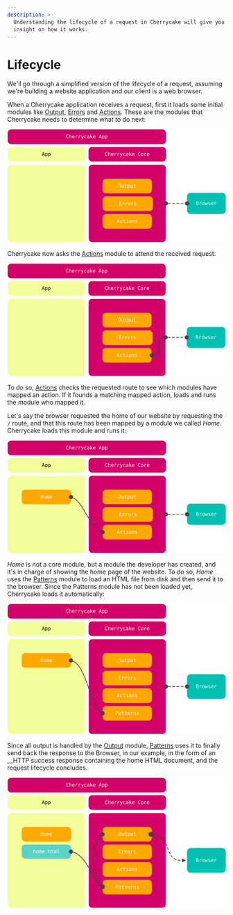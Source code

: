 ```yaml
---
description: >-
  Understanding the lifecycle of a request in Cherrycake will give you valuable
  insight on how it works.
---
```


# Lifecycle

We'll go through a simplified version of the lifecycle of a request, assuming we're building a website application and our client is a web browser.

When a Cherrycake application receives a request, first it loads some initial modules like [Output](../../reference/core-modules/output/), [Errors](../../reference/core-modules/errors.md) and [Actions](../../reference/core-modules/actions/). These are the modules that Cherrycake needs to determine what to do next:

![](../../.gitbook/assets/cherrycakediagramlifecycle1.svg)

Cherrycake now asks the [Actions](../../reference/core-modules/actions/) module to attend the received request:

![](../../.gitbook/assets/cherrycakediagramlifecycle2.svg)

To do so, [Actions](../../reference/core-modules/actions/) checks the requested route to see which modules have mapped an action. If it founds a matching mapped action, loads and runs the module who mapped it.

Let's say the browser requested the home of our website by requesting the `/` route, and that this route has been mapped by a module we called _Home_. Cherrycake loads this module and runs it:

![](../../.gitbook/assets/cherrycakediagramlifecycle3.svg)

_Home_ is not a core module, but a module the developer has created, and it's in charge of showing the home page of the website. To do so, _Home_ uses the [Patterns](../../reference/core-modules/patterns/) module to load an HTML file from disk and then send it to the browser. Since the Patterns module has not been loaded yet, Cherrycake loads it automatically:

![](../../.gitbook/assets/cherrycakediagramlifecycle4.svg)

Since all output is handled by the [Output](../../reference/core-modules/output/) module, [Patterns](../../reference/core-modules/patterns/) uses it to finally send back the response to the Browser, in our example, in the form of an __HTTP success response containing the home HTML document, and the request lifecycle concludes.

![](../../.gitbook/assets/cherrycakediagramlifecycle5.svg)

